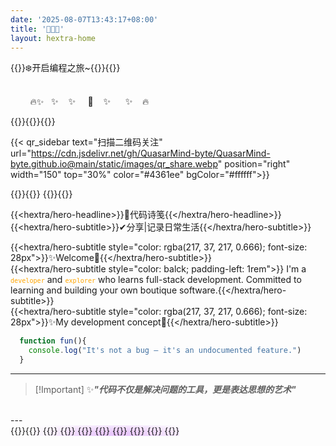 ```yaml
---
date: '2025-08-07T13:43:17+08:00'
title: '🍁🍁🍁'
layout: hextra-home
---
```

<div class="container-home" style="margin: 0 auto; width: 100%; max-width: 1200px;">
{{<hextra/hero-badge>}}❄️开启编程之旅~{{<icon "arrow-circle-right">}}{{</hextra/hero-badge>}}
</br></br>
<p>&nbsp;&nbsp;&nbsp;&nbsp;&nbsp;&nbsp;&nbsp;&nbsp;🔥✨&nbsp;&nbsp;&nbsp;✨&nbsp;&nbsp;&nbsp;&nbsp;✨&nbsp;&nbsp;&nbsp;&nbsp;&nbsp;🎉&nbsp;&nbsp;&nbsp;&nbsp;✨&nbsp;&nbsp;&nbsp;&nbsp;&nbsp;&nbsp;✨&nbsp;&nbsp;&nbsp;&nbsp;🔥</p>
{{<center-container>}}{{<avatar src="https://cdn.jsdelivr.net/gh/QuasarMind-byte/QuasarMind-byte.github.io@main/static/images/avatar.webp" name="Jay YI" text="个人技术成长记录|项目实践|学习笔记 link="link="https://github.com/QuasarMind-byte/">}}{{</center-container>}}

{{< qr_sidebar 
  text="扫描二维码关注" 
  url="https://cdn.jsdelivr.net/gh/QuasarMind-byte/QuasarMind-byte.github.io@main/static/images/qr_share.webp" 
  position="right" 
  width="150" 
  top="30%"
  color="#4361ee"
  bgColor="#ffffff">}}

{{<center-container>}}{{<icon name="cube-transparent" >}} {{<typewriter color="rgba(217, 37, 217, 0.666)">}}{{</center-container>}}

{{<hextra/hero-headline>}}🎨代码诗笺{{</hextra/hero-headline>}}
{{<hextra/hero-subtitle>}}✔分享|记录日常生活{{</hextra/hero-subtitle>}}
<br>

{{<hextra/hero-subtitle style="color: rgba(217, 37, 217, 0.666); font-size: 28px">}}✨Welcome👋{{</hextra/hero-subtitle>}}
</br>
{{<hextra/hero-subtitle style="color: balck; padding-left: 1rem">}}
I'm a <code style="color: orange;">`developer`</code> and <code style="color: orange;">`explorer`</code> who learns full-stack development. Committed to learning and building your own boutique software.{{</hextra/hero-subtitle>}}
</br>
{{<hextra/hero-subtitle style="color: rgba(217, 37, 217, 0.666); font-size: 28px">}}✨My development concept🎯{{</hextra/hero-subtitle>}}

```js
  function fun(){
    console.log("It's not a bug – it's an undocumented feature.")
  }
```

---
>[!Important] ✨***"代码不仅是解决问题的工具，更是表达思想的艺术"***
</br>
---
</br>
{{<hextra/feature-grid>}}{{<hextra/feature-card title="🎬前端" subtitle="前端技术学习记录</br> HTML/CSS   ` |` JavaScript `|` Vue " class="hx:aspect-auto hx:md:aspect-[1.1/1] hx:max-md:min-h-[340px]" style="background: radial-gradient(ellipse at 50% 80%,rgba(194,97,254,0.15),hsla(0,0%,100%,0));">}} {{<hextra/feature-card title="🚀后端" subtitle="后端技术学习记录 </br>Java` |` Go` |` Mysql `|` Spring" class="hx:aspect-auto hx:md:aspect-[1.1/1] hx:max-md:min-h-[340px]" style="background: radial-gradient(ellipse at 50% 80%,rgba(194,97,254,0.15),hsla(0,0%,100%,0));">}}
{{<hextra/feature-card title="🌟项目Star" subtitle="项目架构</br>参观 `Github`" class="hx:aspect-auto hx:md:aspect-[1.1/1] hx:max-md:min-h-[340px]" style="background: radial-gradient(ellipse at 50% 80%,rgba(194,97,254,0.15),hsla(0,0%,100%,0));">}}
{{<hextra/feature-card title="♊书籍阅读" subtitle="阅读书籍记录" >}}
{{<hextra/feature-card title="🧭美图" subtitle="美图记录" >}}
{{<hextra/feature-card title="🗺️杂记" subtitle="日常生活记录" >}}
{{<hextra/feature-card title="🥥厨艺" subtitle="菜谱记录" >}}
{{<hextra/feature-card title="🎻其他" subtitle="其他技能学习记录" >}}
{{</hextra/feature-grid>}} 

</div>